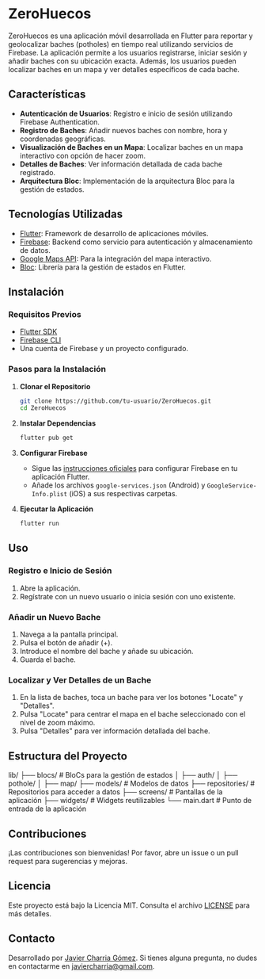 # ZeroHuecos

ZeroHuecos es una aplicación móvil desarrollada en Flutter para reportar y geolocalizar baches (potholes) en tiempo real utilizando servicios de Firebase. La aplicación permite a los usuarios registrarse, iniciar sesión y añadir baches con su ubicación exacta. Además, los usuarios pueden localizar baches en un mapa y ver detalles específicos de cada bache.

## Características

- **Autenticación de Usuarios**: Registro e inicio de sesión utilizando Firebase Authentication.
- **Registro de Baches**: Añadir nuevos baches con nombre, hora y coordenadas geográficas.
- **Visualización de Baches en un Mapa**: Localizar baches en un mapa interactivo con opción de hacer zoom.
- **Detalles de Baches**: Ver información detallada de cada bache registrado.
- **Arquitectura Bloc**: Implementación de la arquitectura Bloc para la gestión de estados.

## Tecnologías Utilizadas

- [Flutter](https://flutter.dev/): Framework de desarrollo de aplicaciones móviles.
- [Firebase](https://firebase.google.com/): Backend como servicio para autenticación y almacenamiento de datos.
- [Google Maps API](https://developers.google.com/maps): Para la integración del mapa interactivo.
- [Bloc](https://bloclibrary.dev/#/): Librería para la gestión de estados en Flutter.

## Instalación

### Requisitos Previos

- [Flutter SDK](https://flutter.dev/docs/get-started/install)
- [Firebase CLI](https://firebase.google.com/docs/cli)
- Una cuenta de Firebase y un proyecto configurado.

### Pasos para la Instalación

1. **Clonar el Repositorio**
    ```sh
    git clone https://github.com/tu-usuario/ZeroHuecos.git
    cd ZeroHuecos
    ```

2. **Instalar Dependencias**
    ```sh
    flutter pub get
    ```

3. **Configurar Firebase**
    - Sigue las [instrucciones oficiales](https://firebase.google.com/docs/flutter/setup) para configurar Firebase en tu aplicación Flutter.
    - Añade los archivos `google-services.json` (Android) y `GoogleService-Info.plist` (iOS) a sus respectivas carpetas.

4. **Ejecutar la Aplicación**
    ```sh
    flutter run
    ```

## Uso

### Registro e Inicio de Sesión

1. Abre la aplicación.
2. Regístrate con un nuevo usuario o inicia sesión con uno existente.

### Añadir un Nuevo Bache

1. Navega a la pantalla principal.
2. Pulsa el botón de añadir (+).
3. Introduce el nombre del bache y añade su ubicación.
4. Guarda el bache.

### Localizar y Ver Detalles de un Bache

1. En la lista de baches, toca un bache para ver los botones "Locate" y "Detalles".
2. Pulsa "Locate" para centrar el mapa en el bache seleccionado con el nivel de zoom máximo.
3. Pulsa "Detalles" para ver información detallada del bache.

## Estructura del Proyecto

lib/
├── blocs/ # BloCs para la gestión de estados
│ ├── auth/
│ ├── pothole/
│ ├── map/
├── models/ # Modelos de datos
├── repositories/ # Repositorios para acceder a datos
├── screens/ # Pantallas de la aplicación
├── widgets/ # Widgets reutilizables
└── main.dart # Punto de entrada de la aplicación


## Contribuciones

¡Las contribuciones son bienvenidas! Por favor, abre un issue o un pull request para sugerencias y mejoras.

## Licencia

Este proyecto está bajo la Licencia MIT. Consulta el archivo [LICENSE](LICENSE) para más detalles.

## Contacto

Desarrollado por [Javier Charria Gómez](https://github.com/linkjavier). Si tienes alguna pregunta, no dudes en contactarme en javiercharria@gmail.com.

